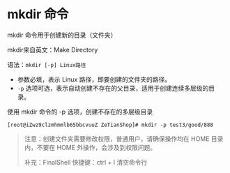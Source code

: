 # mkdir 命令

mkdir 命令用于创建新的目录（文件夹）

mkdir来自英文：Make Directory

语法：`mkdir [-p] Linux路径`

- 参数必填，表示 Linux 路径，即要创建的文件夹的路径。
- `-p` 选项可选，表示自动创建不存在的父目录，适用于创建连续多层级的目录。

使用 mkdir 命令的 -p 选项，创建不存在的多层级目录

```shell
[root@iZwz9clzmhmmlb65bbcvuuZ ZeTianShop]# mkdir -p test3/good/888
```

> 注意：创建文件夹需要修改权限，普通用户，请确保操作均在 HOME 目录内，不要在 HOME 外操作，会涉及到权限问题。
>
> 补充：FinalShell 快捷键：ctrl + l 清空命令行
